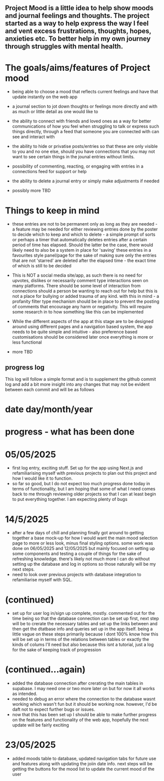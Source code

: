 ## Project Mood is a little idea to help show moods and journal feelings and thoughts. The project started as a way to help express the way I feel and vent excess frustrations, thoughts, hopes, anxieties etc. To better help in my own journey through struggles with mental health.

# The goals/aims/features of Project mood

- being able to choose a mood that reflects current feelings and have that update instantly on the web app

- a journal section to jot down thoughts or feelings more directly and with as much or little detail as one would like to

- the ability to connect with friends and loved ones as a way for better communications of how you feel when struggling to talk or express such things directly, through a feed that someone you are connected with can see and interact with

- the ability to hide or privatise posts/entries so that these are only visible to you and no one else, should you have connections that you may not want to see certain things in the jounal entries without limits.

- possibility of commenting, reacting, or engaging with entries in a connections feed for support or help

- the ability to delete a journal entry or simply make adjustments if needed

- possibly more TBD

# Things to keep in mind

- these entries are not to be permanent only as long as they are needed - a feature may be needed for either reviewing entries done by the poster to decide which to keep and which to delete - a simple prompt of sorts or perhaps a timer that automatically deletes entries after a certain period of time has elapsed. Should the latter be the case, there would likely need to also be a system in place for 'saving' these entries in a favourites style panel/page for the sake of making sure only the entries that are not 'starred' are deleted after the elapsed time - the exact time of which is still to be decided

- This is NOT a social media site/app, as such there is no need for upvotes, dislikes or necessarily comment type interactions seen on many platforms. There should be some level of interaction from connections should a person be wanting to reach out for help but this is not a place for bullying or added trauma of any kind. with this in mind - a profanity filter type mechanism should be in place to prevent the posting of comments that encourage any harm or negativity. This will require some research in to how something like this can be implemented

- While the different aspects of the app at this stage are to be designed around using different pages and a navigation based system, the app needs to be quite simple and intuitive - also preference based customisations should be considered later once everything is more or less functional

- more TBD

## progress log

This log will follow a simple format and is to supplement the github commit log and add a bit more insight into any changes that may not be evident between each commit and will be as follows

# date day/month/year

# progress - what has been done

# 05/05/2025

- first log entry, exciting stuff. Set up for the app using Next.js and refamiliarising myself with previous projects to plan out this project and how I would like it to function.
- so far so good, but I do not expect too much progress done today in terms of functionality, but I am hoping that some of what I need comes back to me through reviewing older projects so that I can at least begin to put everything together. I am expecting plenty of bugs

# 14/5/2025

- after a few days of chill and planning finally got around to getting together a base mock-up for how I would want the main mood selection page to more or less look, minus final styling options. some work was done on 06/05/2025 and 12/05/2025 but mainly focused on setting up some components and testing a couple of things for the sake of refreshing knowledge. there's likely not much more I can do without setting up the database and log in options so those naturally will be my next steps.
- need to look over previous projects with database integration to refamiliarise myself with SQL.

# (continued)

- set up for user log in/sign up complete, mostly. commented out for the time being so that the database connection can be set up first, next step will be to crerate the necessary tables and set up the links between and then get the dtatbase info and queries set up in the app itself. being a little vague on these steps primarily because I dont 100% know how this will be set up in terms of the relations between tables or exactly the kinds of colums I'll need but also because this isnt a tutorial, just a log for the sake of keeping track of progression

# (continued...again)

- added the database connection after crerating the main tables in supabase. I may need one or two more later on but for now it all works as intended.
- needed to debug an error where the connection to the database wasnt working which wasn't fun but it should be working now. however, I'd be daft not to expect further bugs or issues.
- now that this has been set up I should be able to make further progress on the features and functionality of the web app, hopefully the next update will be fairly exciting

# 23/05/2025

- added moods table to database, updated navigation tabs for future use and features along with updating the joiin date info. next steps will be getting the buttons for the mood list to update the current mood of the user
